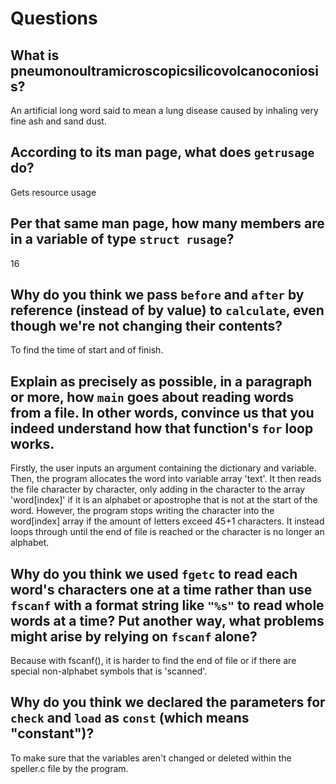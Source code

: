 # Questions

## What is pneumonoultramicroscopicsilicovolcanoconiosis?

An artificial long word said to mean a lung disease caused by inhaling very fine ash and sand dust.

## According to its man page, what does `getrusage` do?

Gets resource usage

## Per that same man page, how many members are in a variable of type `struct rusage`?

16

## Why do you think we pass `before` and `after` by reference (instead of by value) to `calculate`, even though we're not changing their contents?

To find the time of start and of finish.

## Explain as precisely as possible, in a paragraph or more, how `main` goes about reading words from a file. In other words, convince us that you indeed understand how that function's `for` loop works.

Firstly, the user inputs an argument containing the dictionary and variable.
Then, the program allocates the word into variable array 'text'.
It then reads the file character by character, only adding in the character to the array 'word[index]' if it is an alphabet or apostrophe that is not at the start of the word.
However, the program stops writing the character into the word[index] array if the amount of letters exceed 45+1 characters.
It instead loops through until the end of file is reached or the character is no longer an alphabet.

## Why do you think we used `fgetc` to read each word's characters one at a time rather than use `fscanf` with a format string like `"%s"` to read whole words at a time? Put another way, what problems might arise by relying on `fscanf` alone?

Because with fscanf(), it is harder to find the end of file or if there are special non-alphabet symbols that is 'scanned'.

## Why do you think we declared the parameters for `check` and `load` as `const` (which means "constant")?

To make sure that the variables aren't changed or deleted within the speller.c file by the program.
